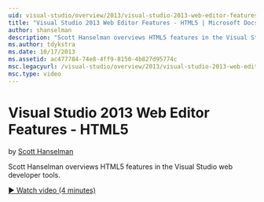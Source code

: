 ```yaml
---
uid: visual-studio/overview/2013/visual-studio-2013-web-editor-features-html5
title: "Visual Studio 2013 Web Editor Features - HTML5 | Microsoft Docs"
author: shanselman
description: "Scott Hanselman overviews HTML5 features in the Visual Studio web developer tools."
ms.author: tdykstra
ms.date: 10/17/2013
ms.assetid: ac477784-74e8-4ff9-8150-4b827d95774c
msc.legacyurl: /visual-studio/overview/2013/visual-studio-2013-web-editor-features-html5
msc.type: video
---
```

# Visual Studio 2013 Web Editor Features - HTML5

by [Scott Hanselman](https://github.com/shanselman)

Scott Hanselman overviews HTML5 features in the Visual Studio web developer tools.

[&#9654; Watch video (4 minutes)](https://channel9.msdn.com/Blogs/ASP-NET-Site-Videos/visual-studio-2013-web-editor-features-html5)

